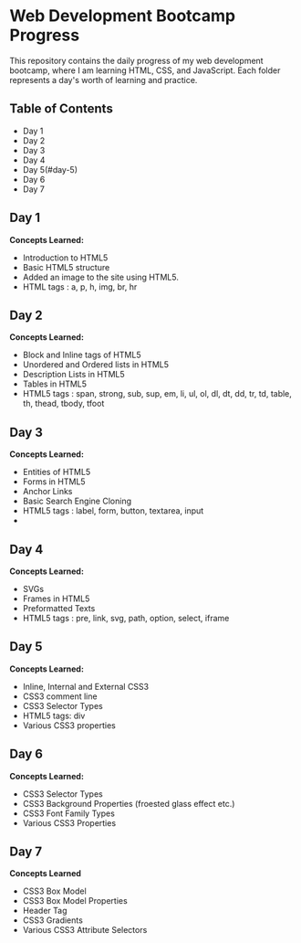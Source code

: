 # Web Development Bootcamp Progress

This repository contains the daily progress of my web development bootcamp, where I am learning HTML, CSS, and JavaScript. Each folder represents a day's worth of learning and practice.

## Table of Contents

- Day 1
- Day 2
- Day 3
- Day 4
- Day 5(#day-5)
- Day 6
- Day 7

## Day 1

**Concepts Learned:**

- Introduction to HTML5
- Basic HTML5 structure
- Added an image to the site using HTML5.
- HTML tags : a, p, h, img, br, hr

## Day 2

**Concepts Learned:**

- Block and Inline tags of HTML5
- Unordered and Ordered lists in HTML5
- Description Lists in HTML5
- Tables in HTML5
- HTML5 tags : span, strong, sub, sup, em, li, ul, ol, dl, dt, dd, tr, td, table, th, thead, tbody, tfoot

## Day 3

**Concepts Learned:**

- Entities of HTML5
- Forms in HTML5
- Anchor Links
- Basic Search Engine Cloning
- HTML5 tags : label, form, button, textarea, input
-

## Day 4

**Concepts Learned:**

- SVGs
- Frames in HTML5
- Preformatted Texts
- HTML5 tags : pre, link, svg, path, option, select, iframe

## Day 5

**Concepts Learned:**

- Inline, Internal and External CSS3
- CSS3 comment line
- CSS3 Selector Types
- HTML5 tags: div
- Various CSS3 properties

## Day 6

**Concepts Learned:**

- CSS3 Selector Types
- CSS3 Background Properties (froested glass effect etc.)
- CSS3 Font Family Types
- Various CSS3 Properties

## Day 7

**Concepts Learned**

- CSS3 Box Model
- CSS3 Box Model Properties
- Header Tag
- CSS3 Gradients
- Various CSS3 Attribute Selectors
